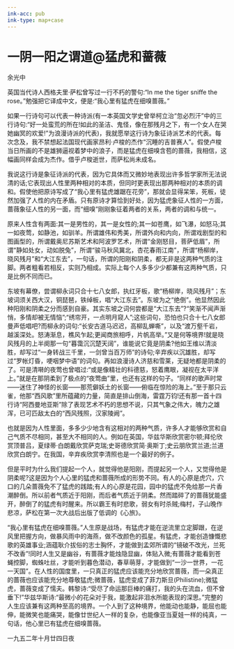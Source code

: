```yaml
---
ink-acc: pub
ink-type: map+case
---
```

# 一阴一阳之谓道@猛虎和蔷薇

余光中

英国当代诗人西格夫里·萨松曾写过一行不朽的警句:“In me the tiger sniffe the rose。”勉强把它译成中文，便是:“我心里有猛虎在细嗅蔷薇。”

如果一行诗句可以代表一种诗派(有一本英国文学史曾举柯立治“忽必烈汗”中的三行诗句:“好一处蛮荒的所在!如此的圣洁、鬼怪，像在那残月之下，有一个女人在哭她幽冥的欢爱!”为浪漫诗派的代表)，我就愿举这行诗为象征诗派艺术的代表。每次念及，我不禁想起法国现代画家昂利·卢梭的杰作“沉睡的吉普赛人”。假使卢梭当日所画的不是雄狮逼视着梦中的浪子，而是猛虎在细嗅含苞的蔷薇，我相信，这幅画同样会成为杰作。借乎卢梭逝世，而萨松尚未成名。

我说这行诗是象征诗派的代表，因为它具体而又微妙地表现出许多哲学家所无法说清的话;它表现出人性里两种相对的本质，但同时更表现出那两种相对的本质的调和。假使他把原诗写成了“我心里有猛虎雄踞在花旁”，那就会显得呆笨，死板，徒然加强了人性的内在矛盾。只有原诗才算恰到好处，因为猛虎象征人性的一方面，蔷薇象征人性的另一面，而“细嗅”刚刚象征着两者的关系，两者的调和与统一。

原来人性含有两面:其一是男性的，其一是女性的;其一如苍鹰，如飞瀑，如怒马;其一如夜莺，如静池，如驯羊。所谓雄伟和秀美，所谓外向和内向，所谓戏剧型的和图画型的，所谓戴奥尼苏斯艺术和阿波罗艺术，所谓“金刚怒目，菩萨低眉”，所谓“静如处女，动如脱兔”，所谓“骏马秋风冀北，杏花春雨江南”，所谓“杨柳岸，晓风残月”和“大江东去”，一句话，所谓的阳刚和阴柔，都无非是这两种气质的注脚。两者粗看若相反，实则乃相成。实际上每个人多多少少都兼有这两种气质，只是比例不同而已。

东坡有幕僚，尝谓柳永词只合十七八女郎，执红牙板，歌“杨柳岸，晓风残月”；东坡词须关西大汉，铜琵琶，铁绰板，唱“大江东去”。东坡为之“绝倒”。他显然因此种阳刚和阴柔之分而感到自豪。其实东坡之词何尝都是“大江东去”?“笑渐不闻声渐悄，多情却被无情恼”;“绣帘开，一点明月窥人”;这些词句，恐怕也只合十七八女郎曼声低唱吧?而柳永的词句:“长安古道马迟迟，高柳乱蝉嘶”，以及“渡万壑千岩，越溪深处。怒涛渐息，樵风乍起;更闻商旅相呼，片帆高举。”又是何等境界!就是晓风残月的上半阕那一句“暮霭沉沉楚天阔”，谁能说它竟是阴柔?他如王维以清淡胜，却写过“一身转战三千里，一剑曾当百万师”的诗句;辛弃疾以沉雄胜，却写过“罗帐灯昏，哽咽梦中语”的词句。再如浪漫诗人济慈和雪莱，无疑地都是阴柔的了。可是清啭的夜莺也曾唱过:“或是像精壮的科德慈，怒着鹰眼，凝视在太平洋上。”就是在那阴柔到了极点的“夜莺曲”里，也还有这样的句子。“同样的歌声时常——迷住了神怪的长窗——那荒僻妖土的长窗——俯临在惊险的海上。”至于那只云雀，他那“西风歌”里所蕴藏的力量，简直是排山倒海，雷霆万钧!还有那一首十四行诗“阿西曼地亚斯”除了表现艺术不朽的思想不说，只其气象之伟大，魄力之雄浑，已可匹敌太白的“西风残照，汉家陵阙”。

也就是因为人性里面，多多少少地含有这相对的两种气质，许多人才能够欣赏和自己气质不尽相同，甚至大不相同的人。例如在英国，华兹华斯欣赏密尔顿;拜伦欣赏顶普吕，夏绿蒂·白朗戴欣赏萨克瑞;史哥德欣赏简·奥斯丁;史云朋欣赏兰道;兰道欣赏白朗宁。在我国，辛弃疾欣赏李清照也是一个最好的例子。

但是平时为什么我们提起一个人，就觉得他是阳刚，而提起另一个人，又觉得他是阴柔呢?这是因为个人心里的猛虎和蔷薇所成的形势不同。有人的心原是虎穴，穴口的几朵蔷薇免不了猛虎的践踏;有人的心原是花园，园中的猛虎不免给那一片香潮醉倒。所以前者气质近于阳刚，而后者气质近于阴柔。然而踏碎了的蔷薇犹能盛开，醉倒了的猛虎有时醒来。所以霸王有时悲歌，弱女有时杀贼;梅村，子山晚作悲凉，萨松在第一次大战后出版了低调的《心旅》。

“我心里有猛虎在细嗅蔷薇。”人生原是战场，有猛虎才能在逆流里立定脚跟，在逆风里把握方向，做暴风雨中的海燕，做不改颜色的孤星。有猛虎，才能创造慷慨悲歌的英雄事业;涵蕴耿介拔俗的志士胸怀，才能做到孟郊所谓的“镜破不改光，兰死不改香”!同时人生又是幽谷，有蔷薇才能烛隐显幽，体贴入微;有蔷薇才能看到苍蝇控脚，蜘蛛吐丝，才能听到暮色潜动，春草萌芽，才能做到“一沙一世界，一花一天国”。在人性的国度里，一只真正的猛虎应该能充分地欣赏蔷薇，而一朵真正的蔷薇也应该能充分地尊敬猛虎;微蔷薇，猛虎变成了菲力斯旦(Philistine);微猛虎，蔷薇变成了懦夫。韩黎诗:“受尽了命运那巨棒的痛打，我的头在流血，但不曾垂下!”华兹华斯诗:“最微小的花朵对于我，能激起非泪水所能表现的深思。”完整的人生应该兼有这两种至高的境界。一个人到了这种境界，他能动也能静，能屈也能伸，能微笑也能痛哭，能像廿世纪人一样的复杂，也能像亚当夏娃一样的纯真，一句话，他心里已有猛虎在细嗅蔷薇。

一九五二年十月廿四日夜